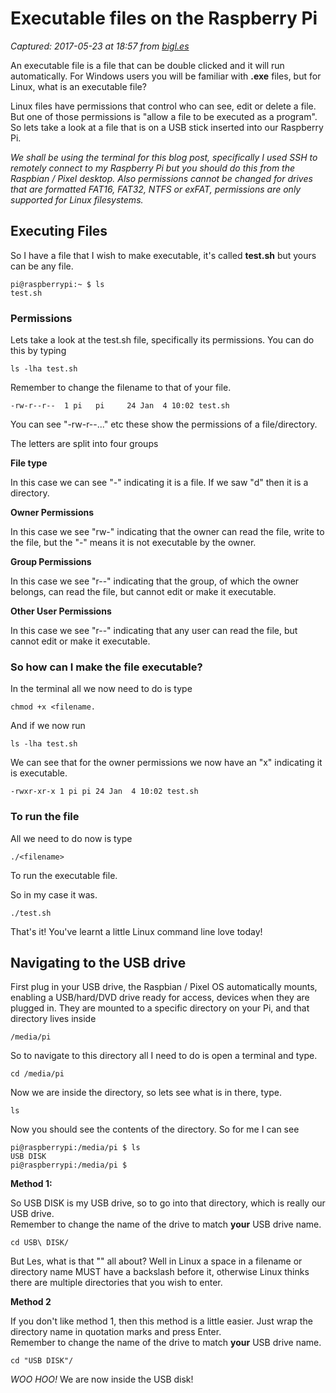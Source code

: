 # Executable files on the Raspberry Pi

_Captured: 2017-05-23 at 18:57 from [bigl.es](http://bigl.es/executable-files-on-the-raspberry-pi/)_

An executable file is a file that can be double clicked and it will run automatically. For Windows users you will be familiar with **.exe** files, but for Linux, what is an executable file?

Linux files have permissions that control who can see, edit or delete a file. But one of those permissions is "allow a file to be executed as a program". So lets take a look at a file that is on a USB stick inserted into our Raspberry Pi.

_We shall be using the terminal for this blog post, specifically I used SSH to remotely connect to my Raspberry Pi but you should do this from the Raspbian / Pixel desktop. Also permissions cannot be changed for drives that are formatted FAT16, FAT32, NTFS or exFAT, permissions are only supported for Linux filesystems._

## Executing Files

So I have a file that I wish to make executable, it's called **test.sh** but yours can be any file.
    
    
    pi@raspberrypi:~ $ ls  
    test.sh  
    

### Permissions

Lets take a look at the test.sh file, specifically its permissions. You can do this by typing
    
    
    ls -lha test.sh  
    

Remember to change the filename to that of your file.
    
    
    -rw-r--r--  1 pi   pi     24 Jan  4 10:02 test.sh
    

You can see "-rw-r--..." etc these show the permissions of a file/directory.

The letters are split into four groups

**File type**

In this case we can see "-" indicating it is a file. If we saw "d" then it is a directory.

**Owner Permissions**

In this case we see "rw-" indicating that the owner can read the file, write to the file, but the "-" means it is not executable by the owner.

**Group Permissions**

In this case we see "r--" indicating that the group, of which the owner belongs, can read the file, but cannot edit or make it executable.

**Other User Permissions**

In this case we see "r--" indicating that any user can read the file, but cannot edit or make it executable.

### So how can I make the file executable?

In the terminal all we now need to do is type
    
    
    chmod +x <filename.  
    

And if we now run
    
    
    ls -lha test.sh  
    

We can see that for the owner permissions we now have an "x" indicating it is executable.
    
    
    -rwxr-xr-x 1 pi pi 24 Jan  4 10:02 test.sh
    

### To run the file

All we need to do now is type
    
    
    ./<filename>
    

To run the executable file.

So in my case it was.
    
    
    ./test.sh
    

That's it! You've learnt a little Linux command line love today!

## Navigating to the USB drive

First plug in your USB drive, the Raspbian / Pixel OS automatically mounts, enabling a USB/hard/DVD drive ready for access, devices when they are plugged in. They are mounted to a specific directory on your Pi, and that directory lives inside
    
    
    /media/pi
    

So to navigate to this directory all I need to do is open a terminal and type.
    
    
    cd /media/pi  
    

Now we are inside the directory, so lets see what is in there, type.
    
    
    ls  
    

Now you should see the contents of the directory. So for me I can see
    
    
    pi@raspberrypi:/media/pi $ ls  
    USB DISK  
    pi@raspberrypi:/media/pi $  
    

**Method 1:**

So USB DISK is my USB drive, so to go into that directory, which is really our USB drive.   
Remember to change the name of the drive to match **your** USB drive name.
    
    
    cd USB\ DISK/  
    

But Les, what is that "\" all about? Well in Linux a space in a filename or directory name MUST have a backslash before it, otherwise Linux thinks there are multiple directories that you wish to enter.

**Method 2**

If you don't like method 1, then this method is a little easier. Just wrap the directory name in quotation marks and press Enter.   
Remember to change the name of the drive to match **your** USB drive name.
    
    
    cd "USB DISK"/  
    

_WOO HOO!_ We are now inside the USB disk!
